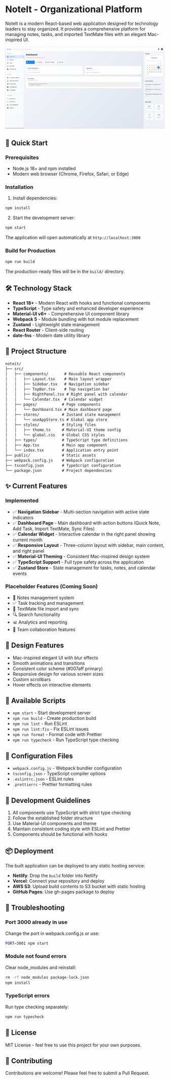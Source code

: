 # NoteIt - Organizational Platform

NoteIt is a modern React-based web application designed for technology leaders to stay organized. It provides a comprehensive platform for managing notes, tasks, and imported TextMate files with an elegant Mac-inspired UI.

![](./noteit.png)

## 🚀 Quick Start

### Prerequisites
- Node.js 18+ and npm installed
- Modern web browser (Chrome, Firefox, Safari, or Edge)

### Installation

1. Install dependencies:
```bash
npm install
```

2. Start the development server:
```bash
npm start
```

The application will open automatically at `http://localhost:3000`

### Build for Production

```bash
npm run build
```

The production-ready files will be in the `build/` directory.

## 🛠️ Technology Stack

- **React 18+** - Modern React with hooks and functional components
- **TypeScript** - Type safety and enhanced developer experience
- **Material-UI v6+** - Comprehensive UI component library
- **Webpack 5** - Module bundling with hot module replacement
- **Zustand** - Lightweight state management
- **React Router** - Client-side routing
- **date-fns** - Modern date utility library

## 📁 Project Structure

```
noteit/
├── src/
│   ├── components/       # Reusable React components
│   │   ├── Layout.tsx    # Main layout wrapper
│   │   ├── Sidebar.tsx   # Navigation sidebar
│   │   ├── TopBar.tsx    # Top navigation bar
│   │   ├── RightPanel.tsx # Right panel with calendar
│   │   └── Calendar.tsx  # Calendar widget
│   ├── pages/           # Page components
│   │   └── Dashboard.tsx # Main dashboard page
│   ├── stores/          # Zustand state management
│   │   └── useAppStore.ts # Global app store
│   ├── styles/          # Styling files
│   │   ├── theme.ts     # Material-UI theme config
│   │   └── global.css   # Global CSS styles
│   ├── types/           # TypeScript type definitions
│   ├── App.tsx          # Main app component
│   └── index.tsx        # Application entry point
├── public/              # Static assets
├── webpack.config.js    # Webpack configuration
├── tsconfig.json        # TypeScript configuration
└── package.json         # Project dependencies
```

## ✨ Current Features

### Implemented
- ✅ **Navigation Sidebar** - Multi-section navigation with active state indicators
- ✅ **Dashboard Page** - Main dashboard with action buttons (Quick Note, Add Task, Import TextMate, Sync Files)
- ✅ **Calendar Widget** - Interactive calendar in the right panel showing current month
- ✅ **Responsive Layout** - Three-column layout with sidebar, main content, and right panel
- ✅ **Material-UI Theming** - Consistent Mac-inspired design system
- ✅ **TypeScript Support** - Full type safety across the application
- ✅ **Zustand Store** - State management for tasks, notes, and calendar events

### Placeholder Features (Coming Soon)
- 📝 Notes management system
- ✅ Task tracking and management
- 📄 TextMate file import and sync
- 🔍 Search functionality
- 📊 Analytics and reporting
- 👥 Team collaboration features

## 🎨 Design Features

- Mac-inspired elegant UI with blur effects
- Smooth animations and transitions
- Consistent color scheme (#007aff primary)
- Responsive design for various screen sizes
- Custom scrollbars
- Hover effects on interactive elements

## 📝 Available Scripts

- `npm start` - Start development server
- `npm run build` - Create production build
- `npm run lint` - Run ESLint
- `npm run lint:fix` - Fix ESLint issues
- `npm run format` - Format code with Prettier
- `npm run typecheck` - Run TypeScript type checking

## 🔧 Configuration Files

- `webpack.config.js` - Webpack bundler configuration
- `tsconfig.json` - TypeScript compiler options
- `.eslintrc.json` - ESLint rules
- `.prettierrc` - Prettier formatting rules

## 🚦 Development Guidelines

1. All components use TypeScript with strict type checking
2. Follow the established folder structure
3. Use Material-UI components and theme
4. Maintain consistent coding style with ESLint and Prettier
5. Components should be functional with hooks

## 📦 Deployment

The built application can be deployed to any static hosting service:

- **Netlify**: Drop the `build` folder into Netlify
- **Vercel**: Connect your repository and deploy
- **AWS S3**: Upload build contents to S3 bucket with static hosting
- **GitHub Pages**: Use gh-pages package to deploy

## 🐛 Troubleshooting

### Port 3000 already in use
Change the port in webpack.config.js or use:
```bash
PORT=3001 npm start
```

### Module not found errors
Clear node_modules and reinstall:
```bash
rm -rf node_modules package-lock.json
npm install
```

### TypeScript errors
Run type checking separately:
```bash
npm run typecheck
```

## 📄 License

MIT License - feel free to use this project for your own purposes.

## 🤝 Contributing

Contributions are welcome! Please feel free to submit a Pull Request.